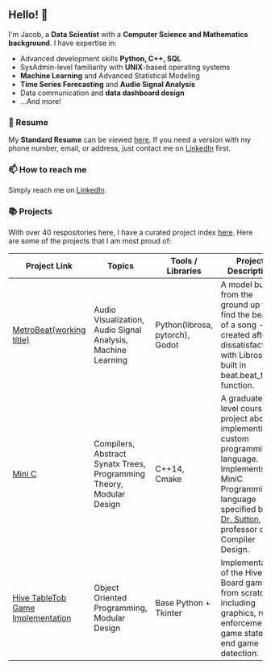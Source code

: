 ## Hello! 👋

I'm Jacob, a **Data Scientist** with a **Computer Science and Mathematics background**. I have expertise in:

* Advanced development skills **Python, C++, SQL**
* SysAdmin-level familiarity with **UNIX**-based operating systems
* **Machine Learning** and Advanced Statistical Modeling 
* **Time Series Forecasting** and **Audio Signal Analysis**
* Data communication and **data dashboard design**
* ...And more!

### 📁 Resume

My **Standard Resume** can be viewed [here](https://drive.google.com/file/d/1gE-WVyc6kOUrySHWRo8kiIqfeCQYTPBG/view?usp=drive_link). If you need a version with my phone number, email, or address, just contact me on [LinkedIn](https://www.linkedin.com/in/jacob-liddy-995094157/) first.

### 📫 How to reach me

Simply reach me on [LinkedIn](https://www.linkedin.com/in/jacob-liddy-995094157/).

### 📚 Projects

With over 40 respositories here, I have a curated project index [here](https://github.com/liddyjacob/Projects-Index/blob/main/README.md). Here are some of the projects that I am most proud of:

| Project Link | Topics | Tools / Libraries | Project Description | 
|---|---|---|---|
| [MetroBeat(working title)](https://github.com/liddyjacob/MetroBeat) | Audio Visualization, Audio Signal Analysis, Machine Learning | Python(librosa, pytorch), Godot | A model built from the ground up to find the beats of a song - created after dissatisfaction with Librosas built in beat.beat\_track function. |
| [Mini C](https://github.com/liddyjacob/MiniC/tree/master) | Compilers, Abstract Synatx Trees, Programming Theory, Modular Design | C++14, Cmake | A graduate-level course project about implementing a custom programming language. Implements the MiniC Programming language specified by [Dr. Sutton](http://asutton.github.io/), professor of Compiler Design. |
| [Hive TableTob Game Implementation](https://github.com/liddyjacob/Hive_python) | Object Oriented Programming, Modular Design | Base Python + Tkinter | Implementation of the Hive Board game from scratch, including graphics, rule enforcement, game state, end game detection.
